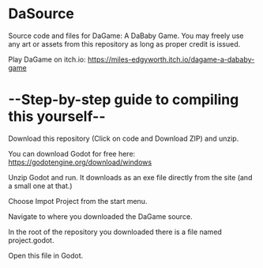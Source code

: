 # DaSource
Source code and files for DaGame: A DaBaby Game. You may freely use any art or assets from this repository as long as proper credit is issued.

Play DaGame on itch.io: https://miles-edgyworth.itch.io/dagame-a-dababy-game

# --Step-by-step guide to compiling this yourself--

Download this repository (Click on code and Download ZIP) and unzip.

You can download Godot for free here: https://godotengine.org/download/windows

Unzip Godot and run. It downloads as an exe file directly from the site (and a small one at that.)

Choose Impot Project from the start menu.

Navigate to where you downloaded the DaGame source.

In the root of the repository you downloaded there is a file named project.godot.

Open this file in Godot.
